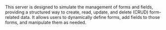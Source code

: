 This server is designed to simulate the management of forms and fields,
providing a structured way to create, read, update, and delete (CRUD) form-related data.
It allows users to dynamically define forms, add fields to those forms, and manipulate them as needed.
